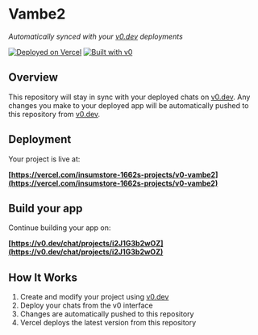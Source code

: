 # Vambe2

*Automatically synced with your [v0.dev](https://v0.dev) deployments*

[![Deployed on Vercel](https://img.shields.io/badge/Deployed%20on-Vercel-black?style=for-the-badge&logo=vercel)](https://vercel.com/insumstore-1662s-projects/v0-vambe2)
[![Built with v0](https://img.shields.io/badge/Built%20with-v0.dev-black?style=for-the-badge)](https://v0.dev/chat/projects/i2J1G3b2wOZ)

## Overview

This repository will stay in sync with your deployed chats on [v0.dev](https://v0.dev).
Any changes you make to your deployed app will be automatically pushed to this repository from [v0.dev](https://v0.dev).

## Deployment

Your project is live at:

**[https://vercel.com/insumstore-1662s-projects/v0-vambe2](https://vercel.com/insumstore-1662s-projects/v0-vambe2)**

## Build your app

Continue building your app on:

**[https://v0.dev/chat/projects/i2J1G3b2wOZ](https://v0.dev/chat/projects/i2J1G3b2wOZ)**

## How It Works

1. Create and modify your project using [v0.dev](https://v0.dev)
2. Deploy your chats from the v0 interface
3. Changes are automatically pushed to this repository
4. Vercel deploys the latest version from this repository
